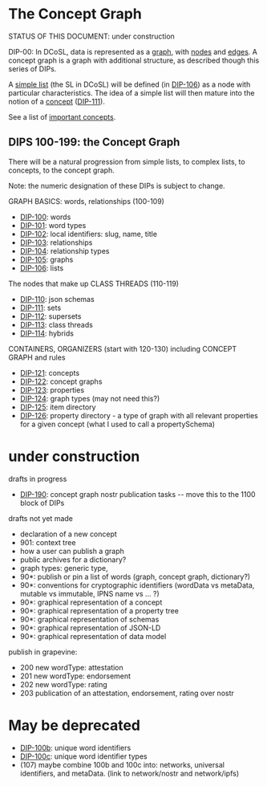 # The Concept Graph

STATUS OF THIS DOCUMENT: under construction

DIP-00: In DCoSL, data is represented as a [graph](../../glossary/graph.md), with [nodes](../../glossary/node.md) and [edges](../../glossary/relationship.md). A concept graph is a graph with additional structure, as described though this series of DIPs.

A [simple list](../../glossary/simpleList.md) (the SL in DCoSL) will be defined (in [DIP-106](106.md)) as a node with particular characteristics. The idea of a simple list will then mature into the notion of a [concept](../../glossary/concept.md) ([DIP-111](111.md)).

See a list of [important concepts](importantConcepts.md).

## DIPS 100-199: the Concept Graph

There will be a natural progression from simple lists, to complex lists, to concepts, to the concept graph.

Note: the numeric designation of these DIPs is subject to change.

GRAPH BASICS: words, relationships (100-109)
- [DIP-100](100.md): words
- [DIP-101](101.md): word types
- [DIP-102](102.md): local identifiers: slug, name, title
- [DIP-103](103.md): relationships
- [DIP-104](104.md): relationship types
- [DIP-105](105.md): graphs
- [DIP-106](106.md): lists

The nodes that make up CLASS THREADS (110-119)
- [DIP-110](110.md): json schemas
- [DIP-111](111.md): sets
- [DIP-112](112.md): supersets
- [DIP-113](113.md): class threads
- [DIP-114](114.md): hybrids
  
CONTAINERS, ORGANIZERS (start with 120-130) including CONCEPT GRAPH and rules

- [DIP-121](121.md): concepts
- [DIP-122](122.md): concept graphs
- [DIP-123](123.md): properties
- [DIP-124](124.md): graph types (may not need this?)
- [DIP-125](125.md): item directory
- [DIP-126](126.md): property directory - a type of graph with all relevant properties for a given concept (what I used to call a propertySchema)

# under construction

drafts in progress
- [DIP-190](190.md): concept graph nostr publication tasks -- move this to the 1100 block of DIPs

drafts not yet made
- declaration of a new concept
- 901: context tree
- how a user can publish a graph
- public archives for a dictionary?
- graph types: generic type, 
- 90*: publish or pin a list of words (graph, concept graph, dictionary?)
- 90*: conventions for cryptographic identifiers (wordData vs metaData, mutable vs immutable, IPNS name vs ... ?)
- 90*: graphical representation of a concept
- 90*: graphical representation of a property tree
- 90*: graphical representation of schemas
- 90*: graphical representation of JSON-LD
- 90*: graphical representation of data model

publish in grapevine:
- 200 new wordType: attestation
- 201 new wordType: endorsement
- 202 new wordType: rating
- 203 publication of an attestation, endorsement, rating over nostr

# May be deprecated
- [DIP-100b](100b.md): unique word identifiers
- [DIP-100c](100c.md): unique word identifier types
- (107) maybe combine 100b and 100c into: networks, universal identifiers, and metaData. (link to network/nostr and network/ipfs)
